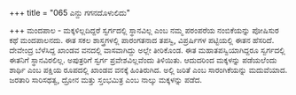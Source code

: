 +++
title = "065 ಎನ್ದು ಗಗನದೊಳುಲಿದು"

+++
ಮಂದಪಾಲ - ಮಕ್ಕಳಿಲ್ಲದಿದ್ದರೆ ಸ್ವರ್ಗದಲ್ಲಿ ಸ್ಥಾನವಿಲ್ಲ ಎಂಬ ನಮ್ಮ ಪರಂಪರೆಯ ನಂಬಿಕೆಯನ್ನು ಪೋಷಿಸುರ ಕಥೆ ಮಂದಪಾಲನದು. ಈತ ಸಕಲ ಶಾಸ್ತ್ರಗಳಲ್ಲಿ ಪಾರಂಗತನಾದ ತಪಸ್ವಿ, ವಿಪ್ರರ್ಷಿಗಳ ಪಟ್ಟಿಯಲ್ಲಿ ಈತನ ಹೆಸರಿದೆ. ದೇವೇಂದ್ರ ಬೆಳೆಸಿದ್ದ ಖಾಂಡವ ವನದಲ್ಲಿ ವಾಸವಾಗಿದ್ದು ಅಲ್ಲೇ ತೀರಿಕೊಂಡ. ಈತ ಮಹಾತಪಸ್ವಿಯಾಗಿದ್ದರೂ ಸ್ವರ್ಗದಲ್ಲಿ ಈತನಿಗೆ ಸ್ಥಾನವಿರಲಿಲ್ಲ. ಅಪುತ್ರರಿಗೆ ಸ್ವರ್ಗ ಪ್ರವೇಶವಿಲ್ಲವೆಂದು ತಿಳಿಯಿತು. ಆದುದರಿಂದ ಮಕ್ಕಳನ್ನು ಪಡೆಯಲೆಂದು ಶಾರ್ಥಿ ಎಂಬ ಪಕ್ಷಿಯ ರೂಪದಲ್ಲಿ ಖಾಂಡವ ವನಕ್ಕೆ ಹಿಂತಿರುಗಿದ. ಅಲ್ಲಿ ಜರಿತೆ ಎಂಬ ಸಾರಂಗಿಕೆಯನ್ನು ಮದುವೆಯಾದ. ಜರತಾರಿ ಸಾರಿಸಥತ್ವ, ದ್ರೋನ ಮತ್ತು ಸ್ತಂಭಮಿತ್ರ ಎಂಬ ನಾಲ್ಕು ಮಕ್ಕಳನ್ನು ಪಡೆದ.